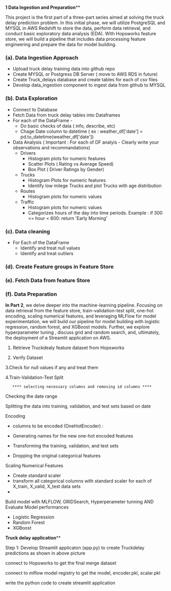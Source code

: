 **1 Data Ingestion and Preparation****

  This project is the first part of a three-part series aimed at solving the truck delay prediction problem. In this initial phase, we will utilize PostgreSQL and MYSQL in AWS Redshift to store the data, perform data retrieval, and conduct basic exploratory data analysis (EDA). With Hopsworks feature store, we will build a pipeline that includes data processing feature engineering and prepare the data for model building.

### (a). Data Ingestion Approach
 
* Upload truck delay training data into github repo
* Create MYSQL or Postgress DB Server ( move to AWS RDS in future)
* Create Truck_delays database and create tables for each of csv files
* Develop data_ingestion component to ingest data from github to MYSQL

### (b). Data Exploration 

* Connect to Database
* Fetch Data from truck delay tables into Dataframes
* For each of the DataFrame -
  - Do basic checks of data ( info, describe, etc)
  - Chage Date column to datetime  ( ex : weather_df['date'] = pd.to_datetime(weather_df['date'])
* Data Analysis ( Important : For each of DF analyis - Clearly write your observations and recommandations)
  - Drivers
      * Histogram plots for numeric features
      * Scatter Plots ( Rating vs Average Speed)
      * Box Plot ( Driver Ratings by Gender)
  - Trucks
      * Histogram Plots for numeric features
      * Identify low milege Trucks and plot Trucks with age distribution
  - Routes
    * Histogram plots for numeric values
  - Traffic
    * Histogram plots for numeric values
    * Categorizes hours of the day into time periods.
      Example :
                if 300 <= hour < 600:
                       return 'Early Morning'

### (c). Data cleaning

* For Each of the DataFrame
   - Identify and treat null values
   - Identify and treat outliers

### (d). Create Feature groups in Feature Store


### (e). Fetch Data from feature Store

### (f). Data Preparation



**In Part 2**, we delve deeper into the machine-learning pipeline. Focusing on data retrieval from the feature store, train-validation-test split, one-hot encoding, scaling numerical features, and leveraging MLFlow for model experimentation, we will build our pipeline for model building with logistic regression, random forest, and XGBoost models. Further, we explore hyperparameter tuning , discuss grid and random search, and, ultimately, the deployment of a Streamlit application on AWS.

1. Retrieve Truckdealy feature dataset from Hopsworks

2. Verify Dataset      
                 
3.Check for null values if any and treat them

4.Train-Validation-Test Split

       **** selecting necessary columns and removing id columns ****
      
Checking the date range

Splitting the data into training, validation, and test sets based on date

      
Encoding
   - columns to be encoded (OneHotEncoder) : 

   - Generating names for the new one-hot encoded features

   - Transforming the training, validation, and test sets

  - Dropping the original categorical features

Scaling Numerical Features
  - Create standard scaler
  - transform all categorical columns with standard scaler for each of X_train, X_valid, X_test data sets
  - 
Build model with MLFLOW, GRIDSearch, Hyperperameter tunning AND Evaluate Model performances
- Logistic Regression
- Random Forest
- XGBoost

**Truck delay application****

Step 1: Develop Streamlit applicaton (app.py) to create Truckdelay predictions as shown in above picture

connect to Hopsworks to get the final merge dataset

connect to mlflow model registry to get the model, encoder.pkl, scalar.pkl

write the python code to create streamlit application

    



